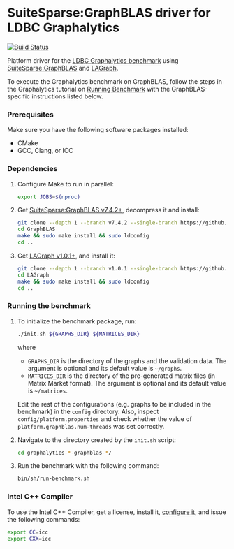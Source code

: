 # SuiteSparse:GraphBLAS driver for LDBC Graphalytics

[![Build Status](https://circleci.com/gh/ldbc/ldbc_graphalytics_platforms_graphblas.svg?style=svg)](https://app.circleci.com/pipelines/github/ldbc/ldbc_graphalytics_platforms_graphblas)

Platform driver for the [LDBC Graphalytics benchmark](https://graphalytics.org) using [SuiteSparse:GraphBLAS](https://github.com/DrTimothyAldenDavis/GraphBLAS) and [LAGraph](https://github.com/GraphBLAS/LAGraph).

To execute the Graphalytics benchmark on GraphBLAS, follow the steps in the Graphalytics tutorial on [Running Benchmark](https://github.com/ldbc/ldbc_graphalytics/wiki/Manual%3A-Running-Benchmark) with the GraphBLAS-specific instructions listed below.

### Prerequisites

Make sure you have the following software packages installed:

* CMake
* GCC, Clang, or ICC

### Dependencies

1. Configure Make to run in parallel:

    ```bash
    export JOBS=$(nproc)
    ```

1. Get [SuiteSparse:GraphBLAS v7.4.2+](https://github.com/DrTimothyAldenDavis/GraphBLAS), decompress it and install:

    ```bash
    git clone --depth 1 --branch v7.4.2 --single-branch https://github.com/DrTimothyAldenDavis/GraphBLAS
    cd GraphBLAS
    make && sudo make install && sudo ldconfig
    cd ..
    ```

1. Get [LAGraph v1.0.1+](https://github.com/GraphBLAS/LAGraph), and install it:

    ```bash
    git clone --depth 1 --branch v1.0.1 --single-branch https://github.com/GraphBLAS/LAGraph
    cd LAGraph
    make && sudo make install && sudo ldconfig
    cd ..
    ```

### Running the benchmark

1. To initialize the benchmark package, run:

    ```bash
    ./init.sh ${GRAPHS_DIR} ${MATRICES_DIR}
    ```

    where
    * `GRAPHS_DIR` is the directory of the graphs and the validation data. The argument is optional and its default value is `~/graphs`.
    * `MATRICES_DIR` is the directory of the pre-generated matrix files (in Matrix Market format). The argument is optional and its default value is `~/matrices`.

    Edit the rest of the configurations (e.g. graphs to be included in the benchmark) in the `config` directory. Also, inspect `config/platform.properties` and check whether the value of `platform.graphblas.num-threads` was set correctly.

1. Navigate to the directory created by the `init.sh` script:

    ```bash
    cd graphalytics-*-graphblas-*/
    ```

1. Run the benchmark with the following command:

    ```bash
    bin/sh/run-benchmark.sh
    ```

### Intel C++ Compiler

To use the Intel C++ Compiler, get a license, install it, [configure it](https://github.com/FTSRG/cheat-sheets/wiki/GraphBLAS), and issue the following commands:

```bash
export CC=icc
export CXX=icc
```
